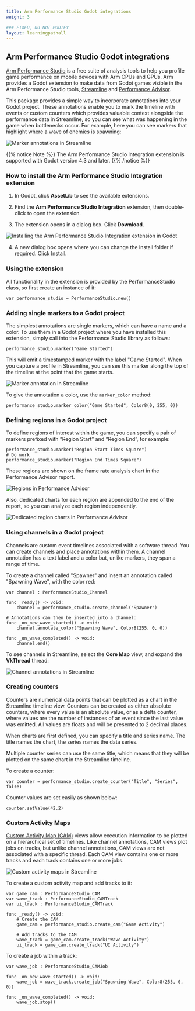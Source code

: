 ```yaml
---
title: Arm Performance Studio Godot integrations
weight: 3

### FIXED, DO NOT MODIFY
layout: learningpathall
---
```


## Arm Performance Studio Godot integrations

[Arm Performance Studio](https://developer.arm.com/Tools%20and%20Software/Arm%20Performance%20Studio) is a free suite of analysis tools to help you profile game performance on mobile devices with Arm CPUs and GPUs. Arm provides a Godot extension to make data from Godot games visible in the Arm Performance Studio tools, [Streamline](https://developer.arm.com/Tools%20and%20Software/Streamline%20Performance%20Analyzer) and [Performance Advisor](https://developer.arm.com/Tools%20and%20Software/Performance%20Advisor).

This package provides a simple way to incorporate annotations into your Godot project. These annotations enable you to mark the timeline with events or custom counters which provides valuable context alongside the performance data in Streamline, so you can see what was happening in the game when bottlenecks occur. For example, here you can see markers that highlight where a wave of enemies is spawning:

![Marker annotations in Streamline](sl_annotation.png "Figure 1. Marker annotations in Streamline")

{{% notice Note %}}
The Arm Performance Studio Integration extension is supported with Godot version 4.3 and later.
{{% /notice %}}

### How to install the Arm Performance Studio Integration extension

1. In Godot, click **AssetLib** to see the available extensions.

2. Find the **Arm Performance Studio Integration** extension, then double-click to open the extension.

3. The extension opens in a dialog box. Click **Download**.

![Installing the Arm Performance Studio Integration extension in Godot](godot_install_performance_studio_extension.png "Figure 2. Installing the Arm Performance Studio Integration extension in Godot")

4. A new dialog box opens where you can change the install folder if required. Click Install. 

### Using the extension

All functionality in the extension is provided by the PerformanceStudio class, so first create an instance of it:

```console
var performance_studio = PerformanceStudio.new()
```

### Adding single markers to a Godot project

The simplest annotations are single markers, which can have a name and a color. To use them in a Godot project where you have installed this extension, simply call into the Performance Studio library as follows:

```console
performance_studio.marker("Game Started")
```

This will emit a timestamped marker with the label "Game Started". When you capture a profile in Streamline, you can see this marker along the top of the timeline at the point that the game starts.

![Marker annotation in Streamline](sl_marker.png "Figure 4. Marker annotation in Streamline")

To give the annotation a color, use the `marker_color` method:

```console
performance_studio.marker_color("Game Started", Color8(0, 255, 0))
```

### Defining regions in a Godot project

To define regions of interest within the game, you can specify a pair of markers prefixed with “Region Start” and “Region End”, for example:

```console
performance_studio.marker("Region Start Times Square")
# Do work
performance_studio.marker("Region End Times Square")
```

These regions are shown on the frame rate analysis chart in the Performance Advisor report.

![Regions in Performance Advisor](pa_frame_rate_regions.png "Figure 5. Regions in Performance Advisor")

Also, dedicated charts for each region are appended to the end of the report, so you can analyze each region independently.

![Dedicated region charts in Performance Advisor](pa_dedicated_region_charts.png "Figure 6. Dedicated region charts in Performance Advisor")

### Using channels in a Godot project

Channels are custom event timelines associated with a software thread. You can create channels and place annotations within them. A channel annotation has a text label and a color but, unlike markers, they span a range of time.

To create a channel called "Spawner" and insert an annotation called "Spawning Wave", with the color red:

```console
var channel : PerformanceStudio_Channel

func _ready() -> void:
    channel = performance_studio.create_channel("Spawner")

# Annotations can then be inserted into a channel:
func _on_new_wave_started() -> void:
    channel.annotate_color("Spawning Wave", Color8(255, 0, 0))

func _on_wave_completed() -> void:
    channel.end()
```

To see channels in Streamline, select the **Core Map** view, and expand the **VkThread** thread:

![Channel annotations in Streamline](sl_channel.png "Figure 7. Channel annotations in Streamline")

### Creating counters

Counters are numerical data points that can be plotted as a chart in the Streamline timeline view. Counters can be created as either absolute counters, where every value is an absolute value, or as a delta counter, where values are the number of instances of an event since the last value was emitted. All values are floats and will be presented to 2 decimal places.

When charts are first defined, you can specify a title and series name. The title names the chart, the series names the data series.

Multiple counter series can use the same title, which means that they will be plotted on the same chart in the Streamline timeline.

To create a counter:

```console
var counter = performance_studio.create_counter("Title", "Series", false)
```

Counter values are set easily as shown below:

```console
counter.setValue(42.2)
```

### Custom Activity Maps

[Custom Activity Map (CAM)](https://developer.arm.com/documentation/101816/latest/Annotate-your-code/User-space-annotations/Custom-Activity-Map-annotations) views allow execution information to be plotted on a hierarchical set of timelines. Like channel annotations, CAM views plot jobs on tracks, but unlike channel annotations, CAM views are not associated with a specific thread. Each CAM view contains one or more tracks and each track contains one or more jobs.

![Custom activity maps in Streamline](sl_cam.png "Figure 8. Custom activity maps in Streamline")

To create a custom activity map and add tracks to it:

```console
var game_cam : PerformanceStudio_CAM
var wave_track : PerformanceStudio_CAMTrack
var ui_track : PerformanceStudio_CAMTrack

func _ready() -> void:
    # Create the CAM
    game_cam = performance_studio.create_cam("Game Activity")

    # Add tracks to the CAM
    wave_track = game_cam.create_track("Wave Activity")
    ui_track = game_cam.create_track("UI Activity")
```

To create a job within a track:

```console
var wave_job : PerformanceStudio_CAMJob

func _on_new_wave_started() -> void:
    wave_job = wave_track.create_job("Spawning Wave", Color8(255, 0, 0))

func _on_wave_completed() -> void:
    wave_job.stop()
```
